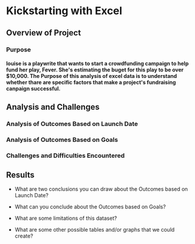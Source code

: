 # Kickstarting with Excel

## Overview of Project

### Purpose
#### louise is a playwrite that wants to start a crowdfunding campaign to help fund her play, Fever. She's estimating the buget for this play to be over $10,000. The Purpose of this analysis of excel data is to understand whether thare are specific factors that make a project's fundraising canpaign successful.

## Analysis and Challenges

### Analysis of Outcomes Based on Launch Date

### Analysis of Outcomes Based on Goals

### Challenges and Difficulties Encountered

## Results

- What are two conclusions you can draw about the Outcomes based on Launch Date?

- What can you conclude about the Outcomes based on Goals?

- What are some limitations of this dataset?

- What are some other possible tables and/or graphs that we could create?
